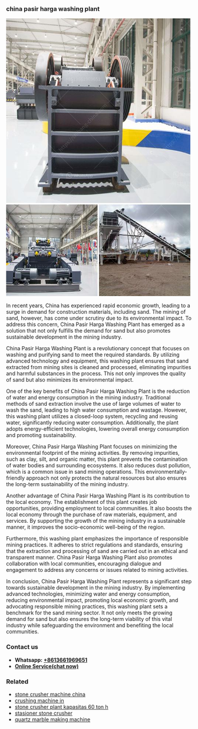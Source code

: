 <h3>china pasir harga washing plant</h3><img src='1708332566.jpg' alt=''><p>In recent years, China has experienced rapid economic growth, leading to a surge in demand for construction materials, including sand. The mining of sand, however, has come under scrutiny due to its environmental impact. To address this concern, China Pasir Harga Washing Plant has emerged as a solution that not only fulfills the demand for sand but also promotes sustainable development in the mining industry.</p><p>China Pasir Harga Washing Plant is a revolutionary concept that focuses on washing and purifying sand to meet the required standards. By utilizing advanced technology and equipment, this washing plant ensures that sand extracted from mining sites is cleaned and processed, eliminating impurities and harmful substances in the process. This not only improves the quality of sand but also minimizes its environmental impact.</p><p>One of the key benefits of China Pasir Harga Washing Plant is the reduction of water and energy consumption in the mining industry. Traditional methods of sand extraction involve the use of large volumes of water to wash the sand, leading to high water consumption and wastage. However, this washing plant utilizes a closed-loop system, recycling and reusing water, significantly reducing water consumption. Additionally, the plant adopts energy-efficient technologies, lowering overall energy consumption and promoting sustainability.</p><p>Moreover, China Pasir Harga Washing Plant focuses on minimizing the environmental footprint of the mining activities. By removing impurities, such as clay, silt, and organic matter, this plant prevents the contamination of water bodies and surrounding ecosystems. It also reduces dust pollution, which is a common issue in sand mining operations. This environmentally-friendly approach not only protects the natural resources but also ensures the long-term sustainability of the mining industry.</p><p>Another advantage of China Pasir Harga Washing Plant is its contribution to the local economy. The establishment of this plant creates job opportunities, providing employment to local communities. It also boosts the local economy through the purchase of raw materials, equipment, and services. By supporting the growth of the mining industry in a sustainable manner, it improves the socio-economic well-being of the region.</p><p>Furthermore, this washing plant emphasizes the importance of responsible mining practices. It adheres to strict regulations and standards, ensuring that the extraction and processing of sand are carried out in an ethical and transparent manner. China Pasir Harga Washing Plant also promotes collaboration with local communities, encouraging dialogue and engagement to address any concerns or issues related to mining activities.</p><p>In conclusion, China Pasir Harga Washing Plant represents a significant step towards sustainable development in the mining industry. By implementing advanced technologies, minimizing water and energy consumption, reducing environmental impact, promoting local economic growth, and advocating responsible mining practices, this washing plant sets a benchmark for the sand mining sector. It not only meets the growing demand for sand but also ensures the long-term viability of this vital industry while safeguarding the environment and benefiting the local communities.</p><h3>Contact us</h3><ul><li><strong>Whatsapp:&nbsp;<a href="https://wa.me/8613661969651">+8613661969651</a></strong></li><li><a href="https://swt.shibang-china.com/?git&amp;zhl&amp;china pasir harga washing plant"><strong>Online Service(chat now)</strong></a></li></ul><h3>Related</h3><ul><li><a href='stone crusher machine china.md'>stone crusher machine china</a></li><li><a href='crushing machine in.md'>crushing machine in</a></li><li><a href='stone crusher plant kapasitas 60 ton h.md'>stone crusher plant kapasitas 60 ton h</a></li><li><a href='stasioner stone crusher.md'>stasioner stone crusher</a></li><li><a href='quartz marble making machine.md'>quartz marble making machine</a></li></ul>